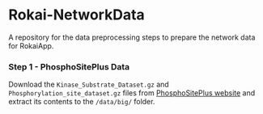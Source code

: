 # Rokai-NetworkData
A repository for the data preprocessing steps to prepare the network data for RokaiApp.

### Step 1 - PhosphoSitePlus Data
Download the ``Kinase_Substrate_Dataset.gz`` and ``Phosphorylation_site_dataset.gz`` files from [PhosphoSitePlus website](https://www.phosphosite.org/staticDownloads) and extract its contents to the ``/data/big/`` folder. 
